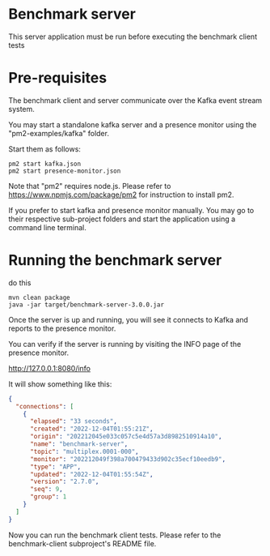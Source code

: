 # Benchmark server

This server application must be run before executing the benchmark client tests

# Pre-requisites

The benchmark client and server communicate over the Kafka event stream system.

You may start a standalone kafka server and a presence monitor using the "pm2-examples/kafka" folder.

Start them as follows:

```agsl
pm2 start kafka.json
pm2 start presence-monitor.json
```

Note that "pm2" requires node.js. Please refer to https://www.npmjs.com/package/pm2 for instruction to install pm2.

If you prefer to start kafka and presence monitor manually. You may go to their respective sub-project folders
and start the application using a command line terminal.

# Running the benchmark server

do this

```agsl
mvn clean package
java -jar target/benchmark-server-3.0.0.jar
```

Once the server is up and running, you will see it connects to Kafka and reports to the presence monitor.

You can verify if the server is running by visiting the INFO page of the presence monitor.

http://127.0.0.1:8080/info

It will show something like this:

```json
{
  "connections": [
    {
      "elapsed": "33 seconds",
      "created": "2022-12-04T01:55:21Z",
      "origin": "202212045e033c057c5e4d57a3d8982510914a10",
      "name": "benchmark-server",
      "topic": "multiplex.0001-000",
      "monitor": "202212049f398a700479433d902c35ecf10eedb9",
      "type": "APP",
      "updated": "2022-12-04T01:55:54Z",
      "version": "2.7.0",
      "seq": 9,
      "group": 1
    }
  ]
}
```

Now you can run the benchmark client tests. Please refer to the benchmark-client subproject's README file.
